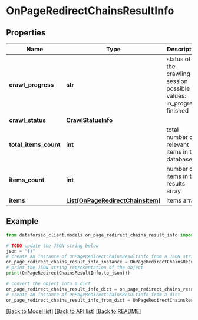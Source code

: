 # OnPageRedirectChainsResultInfo


## Properties

Name | Type | Description | Notes
------------ | ------------- | ------------- | -------------
**crawl_progress** | **str** | status of the crawling session possible values: in_progress, finished | [optional] 
**crawl_status** | [**CrawlStatusInfo**](CrawlStatusInfo.md) |  | [optional] 
**total_items_count** | **int** | total number of relevant items in the database | [optional] 
**items_count** | **int** | number of items in the results array | [optional] 
**items** | [**List[OnPageRedirectChainsItem]**](OnPageRedirectChainsItem.md) | items array | [optional] 

## Example

```python
from dataforseo_client.models.on_page_redirect_chains_result_info import OnPageRedirectChainsResultInfo

# TODO update the JSON string below
json = "{}"
# create an instance of OnPageRedirectChainsResultInfo from a JSON string
on_page_redirect_chains_result_info_instance = OnPageRedirectChainsResultInfo.from_json(json)
# print the JSON string representation of the object
print(OnPageRedirectChainsResultInfo.to_json())

# convert the object into a dict
on_page_redirect_chains_result_info_dict = on_page_redirect_chains_result_info_instance.to_dict()
# create an instance of OnPageRedirectChainsResultInfo from a dict
on_page_redirect_chains_result_info_from_dict = OnPageRedirectChainsResultInfo.from_dict(on_page_redirect_chains_result_info_dict)
```
[[Back to Model list]](../README.md#documentation-for-models) [[Back to API list]](../README.md#documentation-for-api-endpoints) [[Back to README]](../README.md)


